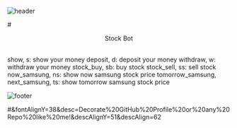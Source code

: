 ![header](https://capsule-render.vercel.app/api?type=waving&color=auto&height=300&section=header&text=Stock%20Bot&fontSize=90&animation=fadeIn&fontAlignY=38&desc=Decorate%20GitHub%20Profile%20or%20any%20Repo%20like%20me!&descAlignY=51&descAlign=62)

#<center>Stock Bot</center>
<br>
<div style="text-align: left">
    show, s: show your money
    deposit, d: deposit your money
    withdraw, w: withdraw your money
    stock_buy, sb: buy stock
    stock_sell, ss: sell stock
    now_samsung, ns: show now samsung stock price
    tomorrow_samsung, next_samsung, ts: show tomorrow samsung stock price
</div>

![footer](https://capsule-render.vercel.app/api?type=waveing&color=auto&height=200&section=footer&text=Now%20Use%20me!&fontSize=90animation=fadeIn)

#&fontAlignY=38&desc=Decorate%20GitHub%20Profile%20or%20any%20Repo%20like%20me!&descAlignY=51&descAlign=62